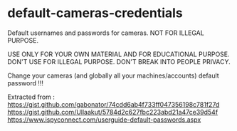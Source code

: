 # default-cameras-credentials
Default usernames and passwords for cameras. NOT FOR ILLEGAL PURPOSE.

USE ONLY FOR YOUR OWN MATERIAL AND FOR EDUCATIONAL PURPOSE. DON'T USE FOR ILLEGAL PURPOSE. DON'T BREAK INTO PEOPLE PRIVACY.

Change your cameras (and globally all your machines/accounts) default password !!!

Extracted from :
https://gist.github.com/gabonator/74cdd6ab4f733ff047356198c781f27d
https://gist.github.com/Ullaakut/5784d2c627fbc223abd21a47ce39d54f
https://www.ispyconnect.com/userguide-default-passwords.aspx
